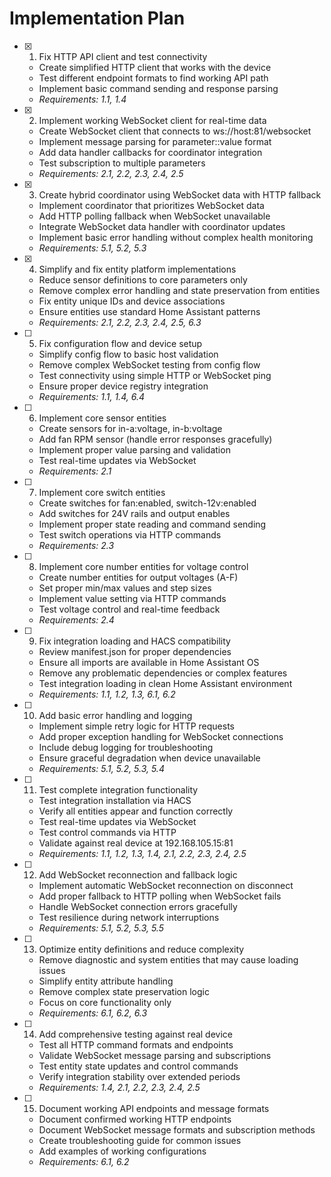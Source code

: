 # Implementation Plan

- [x] 1. Fix HTTP API client and test connectivity
  - Create simplified HTTP client that works with the device
  - Test different endpoint formats to find working API path
  - Implement basic command sending and response parsing
  - _Requirements: 1.1, 1.4_

- [x] 2. Implement working WebSocket client for real-time data
  - Create WebSocket client that connects to ws://host:81/websocket
  - Implement message parsing for parameter::value format
  - Add data handler callbacks for coordinator integration
  - Test subscription to multiple parameters
  - _Requirements: 2.1, 2.2, 2.3, 2.4, 2.5_

- [x] 3. Create hybrid coordinator using WebSocket data with HTTP fallback
  - Implement coordinator that prioritizes WebSocket data
  - Add HTTP polling fallback when WebSocket unavailable
  - Integrate WebSocket data handler with coordinator updates
  - Implement basic error handling without complex health monitoring
  - _Requirements: 5.1, 5.2, 5.3_

- [x] 4. Simplify and fix entity platform implementations
  - Reduce sensor definitions to core parameters only
  - Remove complex error handling and state preservation from entities
  - Fix entity unique IDs and device associations
  - Ensure entities use standard Home Assistant patterns
  - _Requirements: 2.1, 2.2, 2.3, 2.4, 2.5, 6.3_

- [ ] 5. Fix configuration flow and device setup
  - Simplify config flow to basic host validation
  - Remove complex WebSocket testing from config flow
  - Test connectivity using simple HTTP or WebSocket ping
  - Ensure proper device registry integration
  - _Requirements: 1.1, 1.4, 6.4_

- [ ] 6. Implement core sensor entities
  - Create sensors for in-a:voltage, in-b:voltage
  - Add fan RPM sensor (handle error responses gracefully)
  - Implement proper value parsing and validation
  - Test real-time updates via WebSocket
  - _Requirements: 2.1_

- [ ] 7. Implement core switch entities
  - Create switches for fan:enabled, switch-12v:enabled
  - Add switches for 24V rails and output enables
  - Implement proper state reading and command sending
  - Test switch operations via HTTP commands
  - _Requirements: 2.3_

- [ ] 8. Implement core number entities for voltage control
  - Create number entities for output voltages (A-F)
  - Set proper min/max values and step sizes
  - Implement value setting via HTTP commands
  - Test voltage control and real-time feedback
  - _Requirements: 2.4_

- [ ] 9. Fix integration loading and HACS compatibility
  - Review manifest.json for proper dependencies
  - Ensure all imports are available in Home Assistant OS
  - Remove any problematic dependencies or complex features
  - Test integration loading in clean Home Assistant environment
  - _Requirements: 1.1, 1.2, 1.3, 6.1, 6.2_

- [ ] 10. Add basic error handling and logging
  - Implement simple retry logic for HTTP requests
  - Add proper exception handling for WebSocket connections
  - Include debug logging for troubleshooting
  - Ensure graceful degradation when device unavailable
  - _Requirements: 5.1, 5.2, 5.3, 5.4_

- [ ] 11. Test complete integration functionality
  - Test integration installation via HACS
  - Verify all entities appear and function correctly
  - Test real-time updates via WebSocket
  - Test control commands via HTTP
  - Validate against real device at 192.168.105.15:81
  - _Requirements: 1.1, 1.2, 1.3, 1.4, 2.1, 2.2, 2.3, 2.4, 2.5_

- [ ] 12. Add WebSocket reconnection and fallback logic
  - Implement automatic WebSocket reconnection on disconnect
  - Add proper fallback to HTTP polling when WebSocket fails
  - Handle WebSocket connection errors gracefully
  - Test resilience during network interruptions
  - _Requirements: 5.1, 5.2, 5.3, 5.5_

- [ ] 13. Optimize entity definitions and reduce complexity
  - Remove diagnostic and system entities that may cause loading issues
  - Simplify entity attribute handling
  - Remove complex state preservation logic
  - Focus on core functionality only
  - _Requirements: 6.1, 6.2, 6.3_

- [ ] 14. Add comprehensive testing against real device
  - Test all HTTP command formats and endpoints
  - Validate WebSocket message parsing and subscriptions
  - Test entity state updates and control commands
  - Verify integration stability over extended periods
  - _Requirements: 1.4, 2.1, 2.2, 2.3, 2.4, 2.5_

- [ ] 15. Document working API endpoints and message formats
  - Document confirmed working HTTP endpoints
  - Document WebSocket message formats and subscription methods
  - Create troubleshooting guide for common issues
  - Add examples of working configurations
  - _Requirements: 6.1, 6.2_